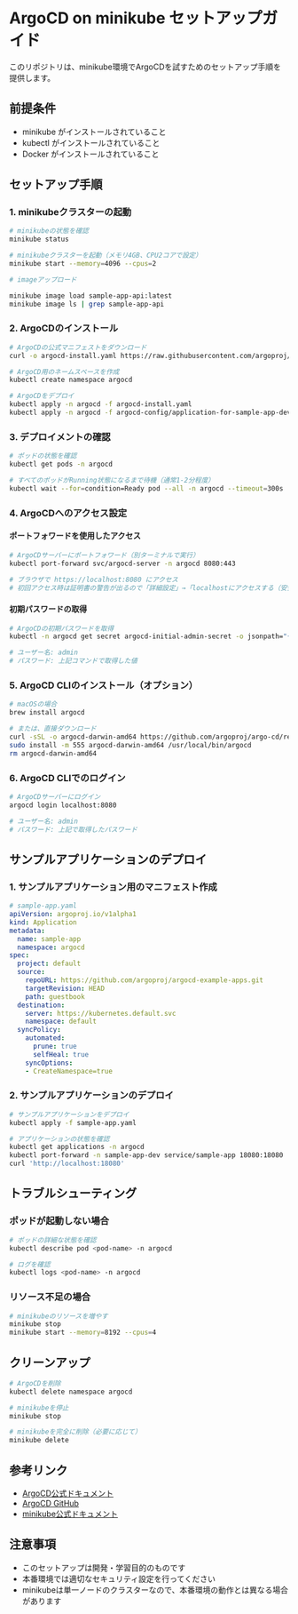# ArgoCD on minikube セットアップガイド

このリポジトリは、minikube環境でArgoCDを試すためのセットアップ手順を提供します。

## 前提条件

- minikube がインストールされていること
- kubectl がインストールされていること
- Docker がインストールされていること

## セットアップ手順

### 1. minikubeクラスターの起動

```bash
# minikubeの状態を確認
minikube status

# minikubeクラスターを起動（メモリ4GB、CPU2コアで設定）
minikube start --memory=4096 --cpus=2

# imageアップロード

minikube image load sample-app-api:latest
minikube image ls | grep sample-app-api
```



### 2. ArgoCDのインストール

```bash
# ArgoCDの公式マニフェストをダウンロード
curl -o argocd-install.yaml https://raw.githubusercontent.com/argoproj/argo-cd/stable/manifests/install.yaml

# ArgoCD用のネームスペースを作成
kubectl create namespace argocd

# ArgoCDをデプロイ
kubectl apply -n argocd -f argocd-install.yaml
kubectl apply -n argocd -f argocd-config/application-for-sample-app-dev.yaml
```

### 3. デプロイメントの確認

```bash
# ポッドの状態を確認
kubectl get pods -n argocd

# すべてのポッドがRunning状態になるまで待機（通常1-2分程度）
kubectl wait --for=condition=Ready pod --all -n argocd --timeout=300s
```

### 4. ArgoCDへのアクセス設定

#### ポートフォワードを使用したアクセス

```bash
# ArgoCDサーバーにポートフォワード（別ターミナルで実行）
kubectl port-forward svc/argocd-server -n argocd 8080:443

# ブラウザで https://localhost:8080 にアクセス
# 初回アクセス時は証明書の警告が出るので「詳細設定」→「localhostにアクセスする（安全ではありません）」を選択
```

#### 初期パスワードの取得

```bash
# ArgoCDの初期パスワードを取得
kubectl -n argocd get secret argocd-initial-admin-secret -o jsonpath="{.data.password}" | base64 -d && echo

# ユーザー名: admin
# パスワード: 上記コマンドで取得した値
```

### 5. ArgoCD CLIのインストール（オプション）

```bash
# macOSの場合
brew install argocd

# または、直接ダウンロード
curl -sSL -o argocd-darwin-amd64 https://github.com/argoproj/argo-cd/releases/latest/download/argocd-darwin-amd64
sudo install -m 555 argocd-darwin-amd64 /usr/local/bin/argocd
rm argocd-darwin-amd64
```

### 6. ArgoCD CLIでのログイン

```bash
# ArgoCDサーバーにログイン
argocd login localhost:8080

# ユーザー名: admin
# パスワード: 上記で取得したパスワード
```


## サンプルアプリケーションのデプロイ

### 1. サンプルアプリケーション用のマニフェスト作成

```yaml
# sample-app.yaml
apiVersion: argoproj.io/v1alpha1
kind: Application
metadata:
  name: sample-app
  namespace: argocd
spec:
  project: default
  source:
    repoURL: https://github.com/argoproj/argocd-example-apps.git
    targetRevision: HEAD
    path: guestbook
  destination:
    server: https://kubernetes.default.svc
    namespace: default
  syncPolicy:
    automated:
      prune: true
      selfHeal: true
    syncOptions:
    - CreateNamespace=true
```

### 2. サンプルアプリケーションのデプロイ

```bash
# サンプルアプリケーションをデプロイ
kubectl apply -f sample-app.yaml

# アプリケーションの状態を確認
kubectl get applications -n argocd
kubectl port-forward -n sample-app-dev service/sample-app 18080:18080
curl 'http://localhost:18080'
```

## トラブルシューティング

### ポッドが起動しない場合

```bash
# ポッドの詳細な状態を確認
kubectl describe pod <pod-name> -n argocd

# ログを確認
kubectl logs <pod-name> -n argocd
```

### リソース不足の場合

```bash
# minikubeのリソースを増やす
minikube stop
minikube start --memory=8192 --cpus=4
```

## クリーンアップ

```bash
# ArgoCDを削除
kubectl delete namespace argocd

# minikubeを停止
minikube stop

# minikubeを完全に削除（必要に応じて）
minikube delete
```



## 参考リンク

- [ArgoCD公式ドキュメント](https://argo-cd.readthedocs.io/)
- [ArgoCD GitHub](https://github.com/argoproj/argo-cd)
- [minikube公式ドキュメント](https://minikube.sigs.k8s.io/docs/)

## 注意事項

- このセットアップは開発・学習目的のものです
- 本番環境では適切なセキュリティ設定を行ってください
- minikubeは単一ノードのクラスターなので、本番環境の動作とは異なる場合があります
